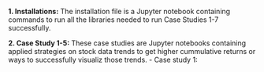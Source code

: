 **1. Installations:** The installation file is a Jupyter notebook containing commands to run all the libraries needed to run Case Studies 1-7 successfully.

**2. Case Study 1-5:** These case studies are Jupyter notebooks containing applied strategies on stock data trends to get higher cummulative returns or ways to successfully visualiz those trends.
     - Case study 1: 

